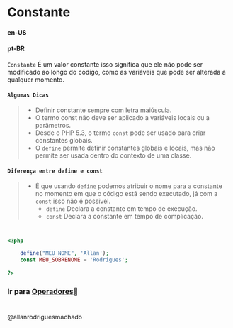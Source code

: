 # Constante               

#### en-US


#### pt-BR
`Constante` É um valor constante isso significa que ele não pode ser modificado ao longo do código, como as variáveis que
pode ser alterada a qualquer momento.


#### `Algumas Dicas`
> * Definir constante sempre com letra maiúscula.
> * O termo const não deve ser aplicado a variáveis locais ou a parâmetros.
> * Desde o PHP 5.3, o termo `const` pode ser usado para criar constantes globais.
> * O `define` permite definir constantes globais e locais, mas não permite ser usada dentro do contexto de uma classe.


#### `Diferença entre define e const`

> * É que usando `define` podemos atribuir o nome para a constante no momento em que o código está sendo executado, já 
> com a `const` isso não é possivel.
>   * `define` Declara a constante em tempo de execução.
>   * `const` Declara a constante em tempo de complicação.

#

```php
<?php

    define("MEU_NOME", 'Allan');
    const MEU_SOBRENOME = 'Rodrigues';
    
?>
```


### Ir para [Operadores](/3Operadores/1Atribuicao.md)🚀

#
@allanrodriguesmachado